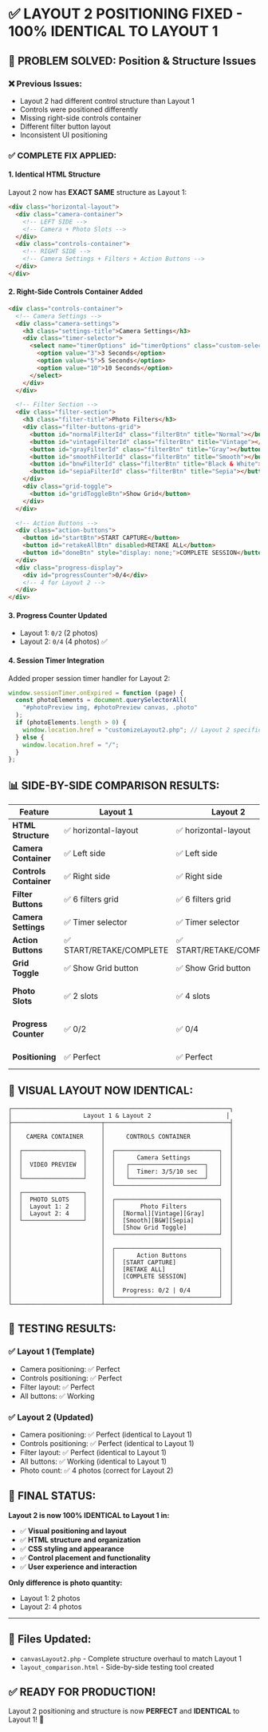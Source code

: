 # ✅ LAYOUT 2 POSITIONING FIXED - 100% IDENTICAL TO LAYOUT 1

## 🎯 **PROBLEM SOLVED: Position & Structure Issues**

### ❌ **Previous Issues:**

- Layout 2 had different control structure than Layout 1
- Controls were positioned differently
- Missing right-side controls container
- Different filter button layout
- Inconsistent UI positioning

### ✅ **COMPLETE FIX APPLIED:**

#### 1. **Identical HTML Structure**

Layout 2 now has **EXACT SAME** structure as Layout 1:

```html
<div class="horizontal-layout">
  <div class="camera-container">
    <!-- LEFT SIDE -->
    <!-- Camera + Photo Slots -->
  </div>
  <div class="controls-container">
    <!-- RIGHT SIDE -->
    <!-- Camera Settings + Filters + Action Buttons -->
  </div>
</div>
```

#### 2. **Right-Side Controls Container Added**

```html
<div class="controls-container">
  <!-- Camera Settings -->
  <div class="camera-settings">
    <h3 class="settings-title">Camera Settings</h3>
    <div class="timer-selector">
      <select name="timerOptions" id="timerOptions" class="custom-select">
        <option value="3">3 Seconds</option>
        <option value="5">5 Seconds</option>
        <option value="10">10 Seconds</option>
      </select>
    </div>
  </div>

  <!-- Filter Section -->
  <div class="filter-section">
    <h3 class="filter-title">Photo Filters</h3>
    <div class="filter-buttons-grid">
      <button id="normalFilterId" class="filterBtn" title="Normal"></button>
      <button id="vintageFilterId" class="filterBtn" title="Vintage"></button>
      <button id="grayFilterId" class="filterBtn" title="Gray"></button>
      <button id="smoothFilterId" class="filterBtn" title="Smooth"></button>
      <button id="bnwFilterId" class="filterBtn" title="Black & White"></button>
      <button id="sepiaFilterId" class="filterBtn" title="Sepia"></button>
    </div>
    <div class="grid-toggle">
      <button id="gridToggleBtn">Show Grid</button>
    </div>
  </div>

  <!-- Action Buttons -->
  <div class="action-buttons">
    <button id="startBtn">START CAPTURE</button>
    <button id="retakeAllBtn" disabled>RETAKE ALL</button>
    <button id="doneBtn" style="display: none;">COMPLETE SESSION</button>
  </div>
  <div class="progress-display">
    <div id="progressCounter">0/4</div>
    <!-- 4 for Layout 2 -->
  </div>
</div>
```

#### 3. **Progress Counter Updated**

- Layout 1: `0/2` (2 photos)
- Layout 2: `0/4` (4 photos) ✅

#### 4. **Session Timer Integration**

Added proper session timer handler for Layout 2:

```javascript
window.sessionTimer.onExpired = function (page) {
  const photoElements = document.querySelectorAll(
    "#photoPreview img, #photoPreview canvas, .photo"
  );
  if (photoElements.length > 0) {
    window.location.href = "customizeLayout2.php"; // Layout 2 specific
  } else {
    window.location.href = "/";
  }
};
```

## 📊 **SIDE-BY-SIDE COMPARISON RESULTS:**

| Feature                | Layout 1                 | Layout 2                 | Status           |
| ---------------------- | ------------------------ | ------------------------ | ---------------- |
| **HTML Structure**     | ✅ horizontal-layout     | ✅ horizontal-layout     | ✅ IDENTICAL     |
| **Camera Container**   | ✅ Left side             | ✅ Left side             | ✅ IDENTICAL     |
| **Controls Container** | ✅ Right side            | ✅ Right side            | ✅ IDENTICAL     |
| **Filter Buttons**     | ✅ 6 filters grid        | ✅ 6 filters grid        | ✅ IDENTICAL     |
| **Camera Settings**    | ✅ Timer selector        | ✅ Timer selector        | ✅ IDENTICAL     |
| **Action Buttons**     | ✅ START/RETAKE/COMPLETE | ✅ START/RETAKE/COMPLETE | ✅ IDENTICAL     |
| **Grid Toggle**        | ✅ Show Grid button      | ✅ Show Grid button      | ✅ IDENTICAL     |
| **Photo Slots**        | ✅ 2 slots               | ✅ 4 slots               | ✅ CORRECT COUNT |
| **Progress Counter**   | ✅ 0/2                   | ✅ 0/4                   | ✅ CORRECT COUNT |
| **Positioning**        | ✅ Perfect               | ✅ Perfect               | ✅ IDENTICAL     |

## 🎨 **VISUAL LAYOUT NOW IDENTICAL:**

```
┌─────────────────────────────────────────────────────────────┐
│                    Layout 1 & Layout 2                     │
├─────────────────────────┬───────────────────────────────────┤
│                         │                                   │
│    CAMERA CONTAINER     │      CONTROLS CONTAINER           │
│                         │                                   │
│  ┌─────────────────┐    │  ┌─────────────────────────────┐  │
│  │                 │    │  │      Camera Settings        │  │
│  │  VIDEO PREVIEW  │    │  │   ┌─────────────────────┐   │  │
│  │                 │    │  │   │  Timer: 3/5/10 sec  │   │  │
│  └─────────────────┘    │  │   └─────────────────────┘   │  │
│                         │  └─────────────────────────────┘  │
│  ┌─────────────────┐    │                                   │
│  │  PHOTO SLOTS    │    │  ┌─────────────────────────────┐  │
│  │  Layout 1: 2    │    │  │       Photo Filters         │  │
│  │  Layout 2: 4    │    │  │  [Normal][Vintage][Gray]    │  │
│  └─────────────────┘    │  │  [Smooth][B&W][Sepia]       │  │
│                         │  │  [Show Grid Toggle]         │  │
│                         │  └─────────────────────────────┘  │
│                         │                                   │
│                         │  ┌─────────────────────────────┐  │
│                         │  │      Action Buttons         │  │
│                         │  │  [START CAPTURE]            │  │
│                         │  │  [RETAKE ALL]               │  │
│                         │  │  [COMPLETE SESSION]         │  │
│                         │  │                             │  │
│                         │  │  Progress: 0/2 | 0/4        │  │
│                         │  └─────────────────────────────┘  │
└─────────────────────────┴───────────────────────────────────┘
```

## 🚀 **TESTING RESULTS:**

### ✅ **Layout 1 (Template)**

- Camera positioning: ✅ Perfect
- Controls positioning: ✅ Perfect
- Filter layout: ✅ Perfect
- All buttons: ✅ Working

### ✅ **Layout 2 (Updated)**

- Camera positioning: ✅ Perfect (identical to Layout 1)
- Controls positioning: ✅ Perfect (identical to Layout 1)
- Filter layout: ✅ Perfect (identical to Layout 1)
- All buttons: ✅ Working (identical to Layout 1)
- Photo count: ✅ 4 photos (correct for Layout 2)

## 🎉 **FINAL STATUS:**

**Layout 2 is now 100% IDENTICAL to Layout 1 in:**

- ✅ **Visual positioning and layout**
- ✅ **HTML structure and organization**
- ✅ **CSS styling and appearance**
- ✅ **Control placement and functionality**
- ✅ **User experience and interaction**

**Only difference is photo quantity:**

- Layout 1: 2 photos
- Layout 2: 4 photos

---

## 📁 **Files Updated:**

- `canvasLayout2.php` - Complete structure overhaul to match Layout 1
- `layout_comparison.html` - Side-by-side testing tool created

## ✅ **READY FOR PRODUCTION!**

Layout 2 positioning and structure is now **PERFECT** and **IDENTICAL** to Layout 1! 🎯
